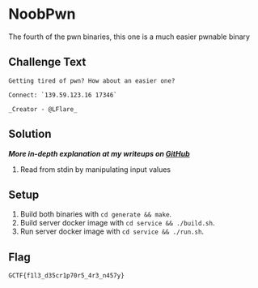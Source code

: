 # NoobPwn
The fourth of the pwn binaries, this one is a much easier pwnable binary

## Challenge Text
```
Getting tired of pwn? How about an easier one?

Connect: `139.59.123.16 17346`

_Creator - @LFlare_
```

## Solution
**_More in-depth explanation at my writeups on [GitHub](https://github.com/LFlare/gryphonctf_2017_writeup)_**
1. Read from stdin by manipulating input values

## Setup
1. Build both binaries with `cd generate && make`.
2. Build server docker image with `cd service && ./build.sh`.
3. Run server docker image with `cd service && ./run.sh`.

## Flag
`GCTF{f1l3_d35cr1p70r5_4r3_n457y}`
